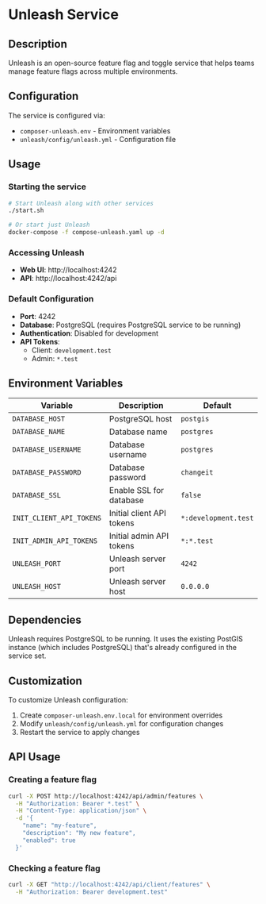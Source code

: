 # Unleash Service

## Description

Unleash is an open-source feature flag and toggle service that helps teams manage feature flags across multiple environments.

## Configuration

The service is configured via:
- `composer-unleash.env` - Environment variables
- `unleash/config/unleash.yml` - Configuration file

## Usage

### Starting the service
```bash
# Start Unleash along with other services
./start.sh

# Or start just Unleash
docker-compose -f compose-unleash.yaml up -d
```

### Accessing Unleash

- **Web UI**: http://localhost:4242
- **API**: http://localhost:4242/api

### Default Configuration

- **Port**: 4242
- **Database**: PostgreSQL (requires PostgreSQL service to be running)
- **Authentication**: Disabled for development
- **API Tokens**: 
  - Client: `development.test`
  - Admin: `*.test`

## Environment Variables

| Variable | Description | Default |
|----------|-------------|---------|
| `DATABASE_HOST` | PostgreSQL host | `postgis` |
| `DATABASE_NAME` | Database name | `postgres` |
| `DATABASE_USERNAME` | Database username | `postgres` |
| `DATABASE_PASSWORD` | Database password | `changeit` |
| `DATABASE_SSL` | Enable SSL for database | `false` |
| `INIT_CLIENT_API_TOKENS` | Initial client API tokens | `*:development.test` |
| `INIT_ADMIN_API_TOKENS` | Initial admin API tokens | `*:*.test` |
| `UNLEASH_PORT` | Unleash server port | `4242` |
| `UNLEASH_HOST` | Unleash server host | `0.0.0.0` |

## Dependencies

Unleash requires PostgreSQL to be running. It uses the existing PostGIS instance (which includes PostgreSQL) that's already configured in the service set.

## Customization

To customize Unleash configuration:

1. Create `composer-unleash.env.local` for environment overrides
2. Modify `unleash/config/unleash.yml` for configuration changes
3. Restart the service to apply changes

## API Usage

### Creating a feature flag
```bash
curl -X POST http://localhost:4242/api/admin/features \
  -H "Authorization: Bearer *.test" \
  -H "Content-Type: application/json" \
  -d '{
    "name": "my-feature",
    "description": "My new feature",
    "enabled": true
  }'
```

### Checking a feature flag
```bash
curl -X GET "http://localhost:4242/api/client/features" \
  -H "Authorization: Bearer development.test"
``` 